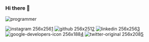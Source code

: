 ### Hi there 👋
![programmer](https://user-images.githubusercontent.com/101355193/168811318-d35d64f4-e551-4724-a4f4-557a0e6794fe.gif)


![instagram 256x256](https://user-images.githubusercontent.com/101355193/168808408-e60629b6-664e-4e47-bf3c-72cc709f98de.png)[1]
![github 256x251](https://user-images.githubusercontent.com/101355193/168808683-05513c09-316d-4e10-b01d-8cadd1e98f78.png)[2]
![linkedin 256x256](https://user-images.githubusercontent.com/101355193/168808965-37ad4388-5b43-4ba1-b8ab-b70e5b02cdeb.png)[3]
![google-developers-icon 256x188](https://user-images.githubusercontent.com/101355193/168809349-b32ff9ac-1d6b-4805-bf19-c2cc0a1786c6.png)[4]
![twitter-original 256x208](https://user-images.githubusercontent.com/101355193/168809542-4f189555-25c6-40af-9b09-359558743cf3.png)[5]

[1]:https://www.instagram.com/kapoor0905/
[2]:https://github.com/Kapoor-0905
[3]:https://www.linkedin.com/in/ashutosh-kapoor-abb313229/
[4]:g.dev/kapoor0905
[5]:https://twitter.com/Ashutoshkap17



<!--
**Kapoor-0905/Kapoor-0905** is a ✨ _special_ ✨ repository because its `README.md` (this file) appears on your GitHub profile.

Here are some ideas to get you started:

- 🔭 I’m currently working on ...
- 🌱 I’m currently learning ...
- 👯 I’m looking to collaborate on ...
- 🤔 I’m looking for help with ...
- 💬 Ask me about ...
- 📫 How to reach me: ...
- 😄 Pronouns: ...
- ⚡ Fun fact: ...
-->

